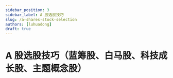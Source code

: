 ```yaml
---
sidebar_position: 3
sidebar_label: A 股选股技巧
slug: /a-shares-stock-selection
authors: [luhuadong]
draft: true
---
```


# A 股选股技巧（蓝筹股、白马股、科技成长股、主题概念股）

